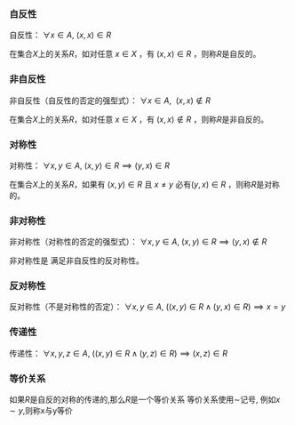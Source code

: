 
### 自反性
自反性：  $\forall x\in A,~(x,x)\in R$ 

在集合$X$上的关系$R$，如对任意 $x\in X$ ，有 $(x,x)\in R$ ，则称$R$是自反的。
### 非自反性
非自反性（自反性的否定的强型式）： $\forall x\in A,~~(x,x)\notin R$

在集合$X$上的关系$R$，如对任意 $x \in X$ ，有 $(x,x)\notin R$ ，则称$R$是非自反的。
### 对称性
对称性： $\forall x,y\in A,~(x,y)\in R\implies (y,x)\in R$ 

在集合$X$上的关系$R$，如果有  $(x,y)\in R$ 且 $x\neq y$ 必有$(y,x)\in R$ ，则称$R$是对称的。
### 非对称性
非对称性（对称性的否定的强型式）： ${\displaystyle \forall x,y\in A,~(x,y)\in R\implies (y,x)\notin R}$ 

非对称性是 满足非自反性的反对称性。
### 反对称性
反对称性（不是对称性的否定）： $\forall x,y\in A,~((x,y)\in R\wedge (y,x)\in R)\implies x=y$ 
### 传递性
传递性： $\forall x,y,z\in A,~((x,y)\in R\wedge (y,z)\in R)\implies (x,z)\in R$

### 等价关系
如果$R$是自反的对称的传递的,那么$R$是一个等价关系
等价关系使用$\sim$记号, 例如$x\sim y$,则称x与y等价
